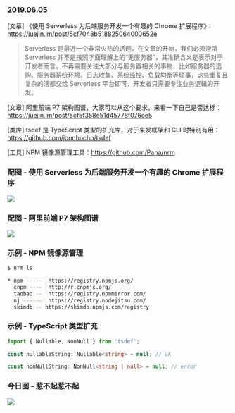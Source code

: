 ### 2019.06.05

[文章] 《使用 Serverless 为后端服务开发一个有趣的 Chrome 扩展程序》：<https://juejin.im/post/5cf7048b518825064000652e>
> Serverless 是最近一个非常火热的话题，在文章的开始，我们必须澄清 Serverless 并不是按照字面理解上的“无服务器”，其准确含义是表示对于开发者而言，不再需要关注大部分与服务器相关的事物，比如服务器的选购、服务器系统环境、日志收集、系统监控、负载均衡等琐事，这些重复且复杂的活都交给 Serverless 平台即可，开发者只需要专注业务逻辑的开发。

[文章] 阿里前端 P7 架构图谱，大家可以从这个要求，来看一下自己是否达标：<https://juejin.im/post/5cf5f358e51d45778f076ce5>

[类库] tsdef 是 TypeScript 类型的扩充库，对于来发框架和 CLI 时特别有用：<https://github.com/joonhocho/tsdef>

[工具] NPM 镜像源管理工具：<https://github.com/Pana/nrm>

### 配图 - 使用 Serverless 为后端服务开发一个有趣的 Chrome 扩展程序
![](https://user-gold-cdn.xitu.io/2019/6/5/16b24e9d13641cf9?imageView2/0/w/1280/h/960/format/webp/ignore-error/1)

### 配图 - 阿里前端 P7 架构图谱
![](https://user-gold-cdn.xitu.io/2019/6/4/16b20be87df553f4?imageView2/0/w/1280/h/960/format/webp/ignore-error/1)

### 示例 - NPM 镜像源管理
```sh
$ nrm ls

* npm -----  https://registry.npmjs.org/
  cnpm ----  http://r.cnpmjs.org/
  taobao --  https://registry.npmmirror.com/
  nj ------  https://registry.nodejitsu.com/
  skimdb -- https://skimdb.npmjs.com/registry
```

### 示例 - TypeScript 类型扩充
```ts
import { Nullable, NonNull } from 'tsdef';

const nullableString: Nullable<string> = null; // ok

const nonNullString: NonNull<string | null> = null; // error
```

### 今日图 - 惹不起惹不起
![](https://user-gold-cdn.xitu.io/2019/6/5/16b25bda0c1aeea1?imageView2/2/w/800/q/100)
